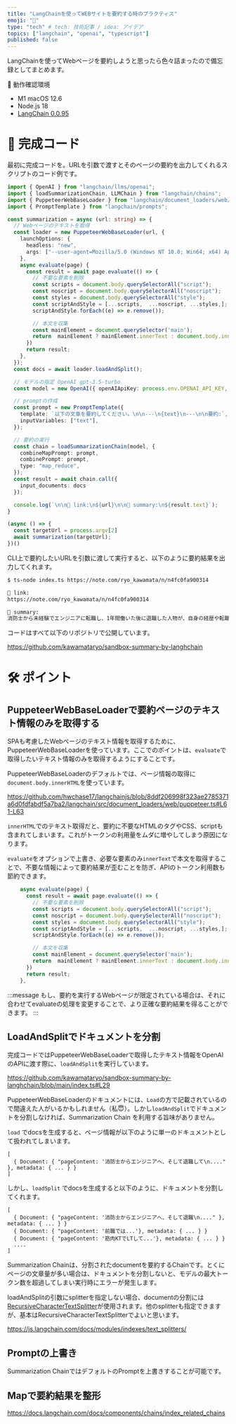 ```yaml
---
title: "LangChainを使ってWEBサイトを要約する時のプラクティス"
emoji: "🦜"
type: "tech" # tech: 技術記事 / idea: アイデア
topics: ["langchain", "openai", "typescript"]
published: false
---
```


LangChainを使ってWebページを要約しようと思ったら色々詰まったので備忘録としてまとめます。

📝 動作確認環境
- M1 macOS 12.6
- Node.js 18
- [LangChain 0.0.95](https://www.npmjs.com/package/langchain/v/0.0.95)

# 🚀 完成コード

最初に完成コードを。URLを引数で渡すとそのページの要約を出力してくれるスクリプトのコード例です。

```ts
import { OpenAI } from "langchain/llms/openai";
import { loadSummarizationChain, LLMChain } from "langchain/chains";
import { PuppeteerWebBaseLoader } from "langchain/document_loaders/web/puppeteer";
import { PromptTemplate } from "langchain/prompts";

const summarization = async (url: string) => {
  // Webページのテキストを取得
  const loader = new PuppeteerWebBaseLoader(url, {
    launchOptions: {
      headless: "new",
      args: ["--user-agent=Mozilla/5.0 (Windows NT 10.0; Win64; x64) AppleWebKit/537.36 (KHTML, like Gecko) Chrome/58.0.3029.110 Safari/537.3"],
    },
    async evaluate(page) {
      const result = await page.evaluate(() => {
        // 不要な要素を削除
        const scripts = document.body.querySelectorAll("script");
        const noscript = document.body.querySelectorAll("noscript");
        const styles = document.body.querySelectorAll("style");
        const scriptAndStyle = [...scripts,  ...noscript, ...styles,];
        scriptAndStyle.forEach((e) => e.remove());

        // 本文を収集
        const mainElement = document.querySelector('main');
        return  mainElement ? mainElement.innerText : document.body.innerText;
      })
      return result;
    },
  });
  const docs = await loader.loadAndSplit();

  // モデルの指定 OpenAI gpt-3.5-turbo
  const model = new OpenAI({ openAIApiKey: process.env.OPENAI_API_KEY, temperature: 0, modelName: "gpt-3.5-turbo" });

  // promptの作成
  const prompt = new PromptTemplate({
    template: `以下の文章を要約してください。\n\n---\n{text}\n---\n\n要約:`,
    inputVariables: ["text"],
  });

  // 要約の実行
  const chain = loadSummarizationChain(model, {
    combineMapPrompt: prompt,
    combinePrompt: prompt,
    type: "map_reduce",
  });
  const result = await chain.call({
    input_documents: docs
  });

  console.log(`\n\n🔗 link:\n${url}\n\n📝 summary:\n${result.text}`);
}

(async () => {
  const targetUrl = process.argv[2]
  await summarization(targetUrl);
})()
```

CLI上で要約したいURLを引数に渡して実行すると、以下のように要約結果を出力してくれます。

```sh
$ ts-node index.ts https://note.com/ryo_kawamata/n/n4fc0fa900314

🔗 link:
https://note.com/ryo_kawamata/n/n4fc0fa900314

📝 summary:
消防士から未経験でエンジニアに転職し、1年間働いた後に退職した人物が、自身の経歴や転職の理由、エンジニアとしての経験について語っている。JavaやSpring Bootでの実務経験を通じて、良い設計や型の利点、テストの重要性などを学び、静的型付け言語が好きになった。退職理由は家庭の事情で、リモートワークができる環境を求めた。転職先はクラウド請求管理サービスの会社で、RailsとVue.jsを勉強中。今後は成長し、事業に大きな影響を与える成果を出したいと考えている。
```

コードはすべて以下のリポジトリで公開しています。

https://github.com/kawamataryo/sandbox-summary-by-langhchain

# 🛠️ ポイント

## PuppeteerWebBaseLoaderで要約ページのテキスト情報のみを取得する
SPAも考慮したWebページのテキスト情報を取得するために、PuppeteerWebBaseLoaderを使っています。ここでのポイントは、`evaluate`で取得したいテキスト情報のみを取得するようにすることです。

PuppeteerWebBaseLoaderのデフォルトでは、ページ情報の取得に`document.body.innerHTML`を使っています。

https://github.com/hwchase17/langchainjs/blob/8ddf206998f323ae2785371a6d0fdfabdf5a7ba2/langchain/src/document_loaders/web/puppeteer.ts#L61-L63

`innerHTML`でのテキスト取得だと、要約に不要なHTMLのタグやCSS、scriptも含まれてしまいます。これがトークンの利用量をムダに増やしてしまう原因になります。

`evaluate`をオプションで上書き、必要な要素のみ`innerText`で本文を取得することで、不要な情報によって要約結果が歪むことを防ぎ、APIのトークン利用数も節約できます。

```ts
    async evaluate(page) {
      const result = await page.evaluate(() => {
        // 不要な要素を削除
        const scripts = document.body.querySelectorAll("script");
        const noscript = document.body.querySelectorAll("noscript");
        const styles = document.body.querySelectorAll("style");
        const scriptAndStyle = [...scripts,  ...noscript, ...styles,];
        scriptAndStyle.forEach((e) => e.remove());

        // 本文を収集
        const mainElement = document.querySelector('main');
        return  mainElement ? mainElement.innerText : document.body.innerText;
      })
      return result;
    },
```

:::message
もし、要約を実行するWebページが限定されている場合は、それに合わせてevaluateの処理を変更することで、より正確な要約結果を得ることができます。
:::

## LoadAndSplitでドキュメントを分割

完成コードではPuppeteerWebBaseLoaderで取得したテキスト情報をOpenAIのAPIに渡す際に、`loadAndSplit`を実行しています。

https://github.com/kawamataryo/sandbox-summary-by-langhchain/blob/main/index.ts#L29

PuppeteerWebBaseLoaderのドキュメントには、`Load`の方で記載されているので間違えた人がいるかもしれません（私😇）。しかし`loadAndSplit`でドキュメントを分割しなければ、Summarization Chain を利用する旨味がありません。

`load` でdocsを生成すると、ページ情報が以下のように単一のドキュメントとして扱われてしまいます。

```
[
  { Document: { "pageContent: '消防士からエンジニアへ、そして退職して\n...." }, metadata: { ... } }
]
```

しかし、`loadSplit` でdocsを生成すると以下のように、ドキュメントを分割してくれます。

```
[
  { Document: { "pageContent: '消防士からエンジニアへ、そして退職\n...." }, metadata: { ... } }
  { Document: { "pageContent: '前職では...'}, metadata: { ... } }
  { Document: { "pageContent: '筋肉KTでLTして...'}, metadata: { ... } }
  ....
]
```

Summarization Chainは、分割されたdocumentを要約するChainです。とくにページの文章量が多い場合は、ドキュメントを分割しないと、モデルの最大トークン数を超過してしまい実行時にエラーが発生します。

loadAndSplitの引数にsplitterを指定しない場合、documentの分割には[RecursiveCharacterTextSplitter](https://js.langchain.com/docs/modules/indexes/text_splitters/examples/recursive_character)が使用されます。他のsplitterも指定できますが、基本はRecursiveCharacterTextSplitterでよいと思います。

https://js.langchain.com/docs/modules/indexes/text_splitters/

## Promptの上書き

Summarization ChainではデフォルトのPromptを上書きすることが可能です。

## Mapで要約結果を整形

https://docs.langchain.com/docs/components/chains/index_related_chains
